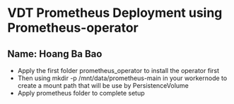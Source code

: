# VDT Prometheus Deployment using Prometheus-operator
## Name: Hoang Ba Bao
- Apply the first folder prometheus_operator to install the operator first
- Then using mkdir -p /mnt/data/prometheus-main in your workernode to create a mount path that will be use by PersistenceVolume
- Apply prometheus folder to complete setup
